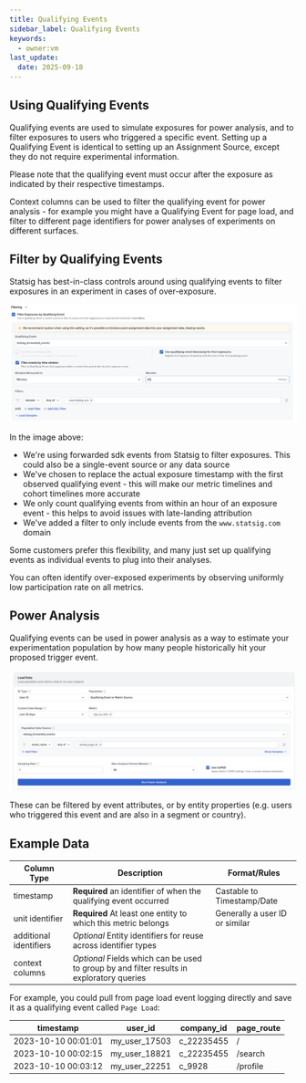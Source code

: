 ```yaml
---
title: Qualifying Events
sidebar_label: Qualifying Events
keywords:
  - owner:vm
last_update:
  date: 2025-09-18
---
```


## Using Qualifying Events

Qualifying events are used to simulate exposures for power analysis, and to filter exposures to users who triggered a specific event. Setting up a Qualifying Event is identical to setting up an Assignment Source, except they do not require experimental information.

<Info>
Please note that the qualifying event must occur after the exposure as indicated by their respective timestamps.
</Info>

Context columns can be used to filter the qualifying event for power analysis - for example you might have a Qualifying Event for page load, and filter to different page identifiers for power analyses of experiments on different surfaces.

## Filter by Qualifying Events

Statsig has best-in-class controls around using qualifying events to filter exposures in an experiment in cases of over-exposure.

![qualifying event filter](/images/whn/qe_filter.png)

In the image above:

- We're using forwarded sdk events from Statsig to filter exposures. This could also be a single-event source or any data source
- We've chosen to replace the actual exposure timestamp with the first observed qualifying event - this will make our metric timelines and cohort timelines more accurate
- We only count qualifying events from within an hour of an exposure event - this helps to avoid issues with late-landing attribution
- We've added a filter to only include events from the `www.statsig.com` domain

Some customers prefer this flexibility, and many just set up qualifying events as individual events to plug into their analyses.

You can often identify over-exposed experiments by observing uniformly low participation rate on all metrics.

## Power Analysis

Qualifying events can be used in power analysis as a way to estimate your experimentation population by how many people historically hit your proposed trigger event.

![power analysis with qualifying event](/images/whn/pac_qe.png)

These can be filtered by event attributes, or by entity properties (e.g. users who triggered this event and are also in a segment or country).

## Example Data

| Column Type            | Description                                                                               | Format/Rules                   |
| ---------------------- | ----------------------------------------------------------------------------------------- | ------------------------------ |
| timestamp              | **Required** an identifier of when the qualifying event occurred                          | Castable to Timestamp/Date     |
| unit identifier        | **Required** At least one entity to which this metric belongs                             | Generally a user ID or similar |
| additional identifiers | _Optional_ Entity identifiers for reuse across identifier types                           |                                |
| context columns        | _Optional_ Fields which can be used to group by and filter results in exploratory queries |                                |

For example, you could pull from page load event logging directly and save it as a qualifying event called `Page Load`:

| timestamp           | user_id       | company_id | page_route |
| ------------------- | ------------- | ---------- | ---------- |
| 2023-10-10 00:01:01 | my_user_17503 | c_22235455 | /          |
| 2023-10-10 00:02:15 | my_user_18821 | c_22235455 | /search    |
| 2023-10-10 00:03:12 | my_user_22251 | c_9928     | /profile   |
